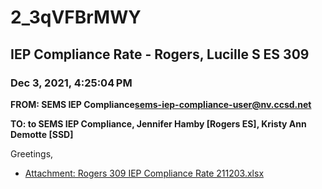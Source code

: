 # 2_3qVFBrMWY
## IEP Compliance Rate - Rogers, Lucille S ES 309
### Dec 3, 2021, 4:25:04 PM
**FROM: SEMS IEP Compliance<sems-iep-compliance-user@nv.ccsd.net>**

**TO: to SEMS IEP Compliance, Jennifer Hamby [Rogers ES], Kristy Ann Demotte [SSD]**


Greetings,  





* [Attachment: Rogers 309 IEP Compliance Rate 211203.xlsx](2_3qVFBrMWY-attachment-1.xlsx)
